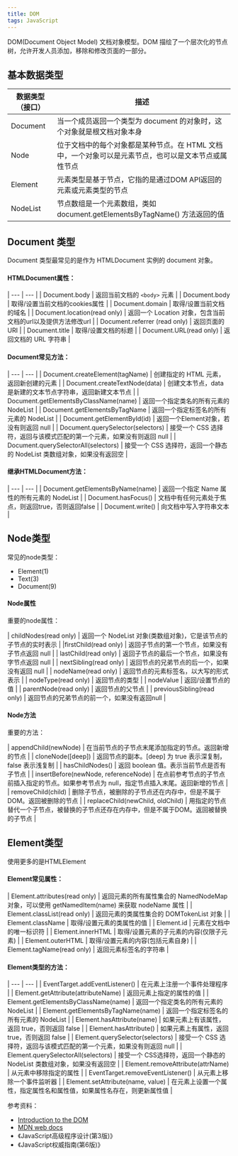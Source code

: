 ```yaml
---
title: DOM
tags: JavaScript
---
```

DOM(Document Object Model) 文档对象模型。DOM 描绘了一个层次化的节点树，允许开发人员添加，移除和修改页面的一部分。

## 基本数据类型

| 数据类型（接口）| 描述 |
| --- | --- |
| Document | 当一个成员返回一个类型为 document 的对象时，这个对象就是根文档对象本身 |
| Node | 位于文档中的每个对象都是某种节点。在 HTML 文档中，一个对象可以是元素节点，也可以是文本节点或属性节点 |
| Element | 元素类型是基于节点，它指的是通过DOM API返回的元素或元素类型的节点 |
| NodeList | 节点数组是一个元素数组，类如 document.getElementsByTagName() 方法返回的值 |

## Document 类型
Document 类型最常见的是作为 HTMLDocument 实例的 document 对象。
#### HTMLDocument属性：

| --- | --- |
| Document.body | 返回当前文档的 `<body>` 元素 |
| Document.body | 取得/设置当前文档的cookies属性 |
| Document.domain | 取得/设置当前文档的域名 |
| Document.location(read only) | 返回一个 Location 对象，包含当前文档的url以及提供方法修改url |
| Document.referrer (read only) | 返回页面的 URI |
| Document.title | 取得/设置文档的标题 |
| Document.URL(read only) | 返回文档的 URL 字符串 |

#### Document常见方法：

| --- | --- |
| Document.createElement(tagName) | 创建指定的 HTML 元素，返回新创建的元素 |
| Document.createTextNode(data) | 创建文本节点，data 是新建的文本节点字符串，返回新建文本节点 |
| Document.getElementsByClassName(name) | 返回一个指定类名的所有元素的 NodeList |
| Document.getElementsByTagName | 返回一个指定标签名的所有元素的 NodeList |
| Document.getElementById(id) | 返回一个Element对象，若没有则返回 null |
| Document.querySelector(selectors) | 接受一个 CSS 选择符，返回与该模式匹配的第一个元素，如果没有则返回 null |
| Document.querySelectorAll(selectors) | 接受一个 CSS 选择符，返回一个静态的 NodeList 类数组对象，如果没有返回空 |

#### 继承HTMLDocument方法：

| --- | --- |
| Document.getElementsByName(name) | 返回一个指定 Name 属性的所有元素的 NodeList |
| Document.hasFocus() | 文档中有任何元素处于焦点，则返回true，否则返回false |
| Document.write() | 向文档中写入字符串文本 |

## Node类型
常见的node类型：
- Element(1)
- Text(3)
- Document(9)

#### Node属性
重要的node属性：

| childNodes(read only) | 返回一个 NodeList 对象(类数组对象)，它是该节点的子节点的实时表示 |
|firstChild(read only) | 返回子节点的第一个节点，如果没有子节点返回 null |
| lastChild(read only) | 返回子节点的最后一个节点，如果没有字节点返回 null |
| nextSibling(read only) | 返回节点的兄弟节点的后一个，如果没有返回 null |
| nodeName(read only) | 返回节点的元素标签名，以大写的形式表示 |
| nodeType(read only) | 返回节点的类型 |
| nodeValue | 返回/设置节点的值 |
| parentNode(read only) | 返回节点的父节点 |
| previousSibling(read only) | 返回节点的兄弟节点的前一个，如果没有返回null |

#### Node方法
重要的方法：

| appendChild(newNode) | 在当前节点的子节点末尾添加指定的节点。返回新增的节点 |
| cloneNode([deep]) | 返回节点的副本。[deep] 为 true 表示深复制，false 表示浅复制 |
| hasChildNodes() | 返回 boolean 值。表示当前节点是否有子节点 |
| insertBefore(newNode, referenceNode) | 在点前参考节点的子节点前插入指定的节点。如果参考节点为 null，指定节点插入末尾。返回新增的节点 |
| removeChild(child) | 删除子节点，被删除的子节点还在内存中，但是不属于 DOM。返回被删除的节点 |
| replaceChild(newChild, oldChild) | 用指定的节点替代一个子节点，被替换的子节点还存在内存中，但是不属于DOM。返回被替换的子节点 |

## Element类型
使用更多的是HTMLElement
#### Element常见属性：

| Element.attributes(read only) | 返回元素的所有属性集合的 NamedNodeMap 对象，可以使用 getNamedItem(name) 来获取 nodeName 属性 |
| Element.classList(read only) | 返回元素的类属性集合的 DOMTokenList 对象 |
| Element.className | 取得/设置元素的类属性的值 |
| Element.id | 元素在文档中的唯一标识符 |
| Element.innerHTML | 取得/设置元素的子元素的内容(仅限子元素) |
| Element.outerHTML | 取得/设置元素的内容(包括元素自身) |
| Element.tagName(read only) | 返回元素标签名的字符串 |

#### Element类型的方法：

| --- | --- |
| EventTarget.addEventListener() | 在元素上注册一个事件处理程序 |
| Element.getAttribute(attributeName) | 返回元素上指定的属性的值 |
| Element.getElementsByClassName(name) | 返回一个指定类名的所有元素的 NodeList |
| Element.getElementsByTagName(name) | 返回一个指定标签名的所有元素的 NodeList |
| Element.hasAttribute(name) | 如果元素上有该属性，返回 true，否则返回 false |
| Element.hasAttribute() | 如果元素上有属性，返回 true，否则返回 false |
| Element.querySelector(selectors) | 接受一个 CSS 选择符，返回与该模式匹配的第一个元素，如果没有则返回 null |
| Element.querySelectorAll(selectors) | 接受一个 CSS选择符，返回一个静态的 NodeList 类数组对象，如果没有返回空 |
| Element.removeAttribute(attrName) | 从元素中移除指定的属性 |
| EventTarget.removeEventListener() | 从元素上移除一个事件监听器 |
| Element.setAttribute(name, value) | 在元素上设置一个属性，指定属性名和属性值，如果属性名存在，则更新属性值 |

参考资料：
- [Introduction to the DOM](https://developer.mozilla.org/en-US/docs/Web/API/Document_Object_Model/Introduction)
- [MDN web docs](https://developer.mozilla.org/en-US/docs/Web/API/Document_Object_Model)
- 《JavaScript高级程序设计(第3版)》
- 《JavaScript权威指南(第6版)》
